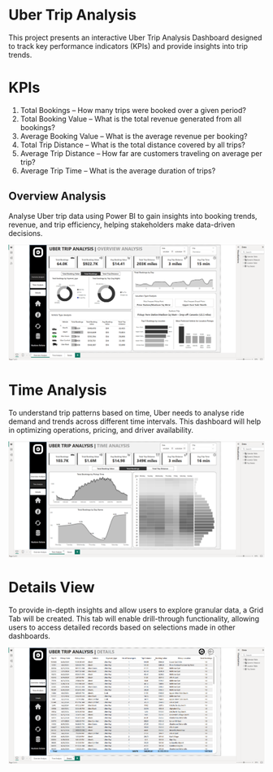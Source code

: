 # Uber Trip Analysis

This project presents an interactive Uber Trip Analysis Dashboard designed to track key performance indicators (KPIs) and provide insights into trip trends. 

# KPIs

1.	Total Bookings – How many trips were booked over a given period?
2.	Total Booking Value – What is the total revenue generated from all bookings?
3.	Average Booking Value – What is the average revenue per booking?
4.	Total Trip Distance – What is the total distance covered by all trips?
5.	Average Trip Distance – How far are customers traveling on average per trip?
6.	Average Trip Time – What is the average duration of trips?

## Overview Analysis

Analyse Uber trip data using Power BI to gain insights into booking trends, revenue, and trip efficiency, helping stakeholders make data-driven decisions.

![Overview](Images/Overview.png)

# Time Analysis

To understand trip patterns based on time, Uber needs to analyse ride demand and trends across different time intervals. This dashboard will help in optimizing operations, pricing, and driver availability.

![TimeAnalysis](Images/TimeAnalysis.png)

# Details View

To provide in-depth insights and allow users to explore granular data, a Grid Tab will be created. This tab will enable drill-through functionality, allowing users to access detailed records based on selections made in other dashboards.

![Details](Images/Details.png)